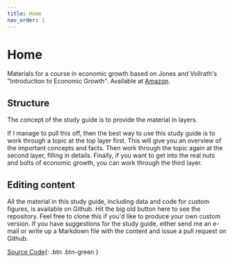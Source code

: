 ```yaml
---
title: Home
nav_order: 1
---
```


# Home
Materials for a course in economic growth based on Jones and Vollrath's "Introduction to Economic Growth". Available at [Amazon](https://amzn.to/2Ytb3pB).

## Structure
The concept of the study guide is to provide the material in layers. 

If I manage to pull this off, then the best way to use this study guide is to work through a topic at the top layer first. This will give you an overview of the important concepts and facts. Then work through the topic again at the second layer, filling in details. Finally, if you want to get into the real nuts and bolts of economic growth, you can work through the third layer.

## Editing content
All the material in this study guide, including data and code for custom figures, is available on Github. Hit the big old button here to see the repository. Feel free to clone this if you'd like to produce your own custom version. If you have suggestions for the study guide, either send me an e-mail or write up a Markdown file with the content and issue a pull request on Github. 

[Source Code](https://github.com/dvollrath/StudyGuide){: .btn .btn-green }
